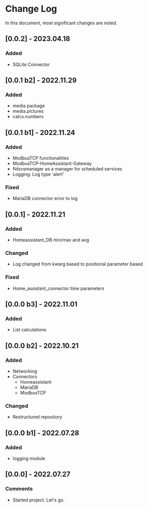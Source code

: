 # Change Log
In this document, most significant changes are noted.
## [0.0.2] - 2023.04.18
### Added
* SQLite Connector
## [0.0.1 b2] - 2022.11.29
### Added
* media package
* media.pictures
* calcs.numbers
## [0.0.1 b1] - 2022.11.24
### Added
* ModbusTCP functionalities
* ModbusTCP-HomeAssistant-Gateway
* fldsvsmanager as a manager for scheduled services
* Logging: Log type 'alert'
### Fixed
* MariaDB connector error to log
## [0.0.1] - 2022.11.21
### Added
* Homeassistant_DB min/max and avg
### Changed
* Log changed from kwarg based to positional parameter based
### Fixed
* Home_assistant_connector time parameters
## [0.0.0 b3] - 2022.11.01
### Added
* List calculations
## [0.0.0 b2] - 2022.10.21
### Added
* Networking
* Connectors
    * Homeassistant
    * MariaDB
    * ModbusTCP
### Changed
* Restructured repository
## [0.0.0 b1] - 2022.07.28
### Added
* logging module
## [0.0.0] - 2022.07.27
### Comments
* Started project. Let's go.
<!--
## [0.0.0] - 2022.00.00
### Added
* abc
### Changed
* abc
### Fixed
* abc
### Comments
* abc
-->
